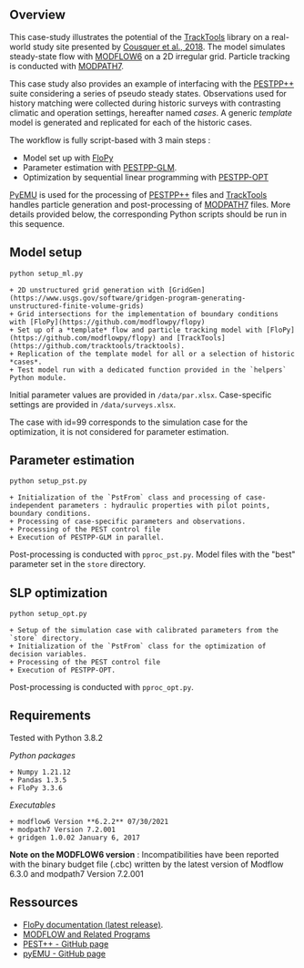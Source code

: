 Overview
-----------------------------------------------

This case-study illustrates the potential of the [TrackTools](https://github.com/tracktools/tracktools) library on a real-world study site presented by [Cousquer et al., 2018](https://doi.org/10.1016/j.jhydrol.2018.01.043). The model simulates steady-state flow with [MODFLOW6](https://www.usgs.gov/software/modflow-6-usgs-modular-hydrologic-model) on a 2D irregular grid. Particle tracking is conducted with [MODPATH7](https://pubs.er.usgs.gov/publication/ofr20161086). 

This case study also provides an example of interfacing with the [PESTPP++](https://github.com/usgs/pestpp/) suite considering a series of pseudo steady states. Observations used for history matching were collected during historic surveys with contrasting climatic and operation settings, hereafter named *cases*. A generic *template* model is generated and replicated for each of the historic cases.

The workflow is fully script-based with 3 main steps :  
- Model set up with [FloPy](https://github.com/modflowpy/flopy)
- Parameter estimation with [PESTPP-GLM](https://github.com/usgs/pestpp/).
- Optimization by sequential linear programming with [PESTPP-OPT](https://github.com/usgs/pestpp/)


[PyEMU](https://github.com/pypest/pyemu) is used for the processing of [PESTPP++](https://github.com/usgs/pestpp/) files and [TrackTools](https://github.com/tracktools/tracktools) handles particle generation and post-processing of [MODPATH7](https://pubs.er.usgs.gov/publication/ofr20161086) files.   More details provided below, the corresponding Python scripts should be run in this sequence.


Model setup
-----------------------------------------------

```sh
python setup_ml.py
```
    + 2D unstructured grid generation with [GridGen](https://www.usgs.gov/software/gridgen-program-generating-unstructured-finite-volume-grids)
    + Grid intersections for the implementation of boundary conditions with [FloPy](https://github.com/modflowpy/flopy)
    + Set up of a *template* flow and particle tracking model with [FloPy](https://github.com/modflowpy/flopy) and [TrackTools](https://github.com/tracktools/tracktools). 
    + Replication of the template model for all or a selection of historic *cases*.
    + Test model run with a dedicated function provided in the `helpers` Python module.

Initial parameter values are provided in `/data/par.xlsx`. Case-specific settings are provided in `/data/surveys.xlsx`. 

The case with id=99 corresponds to the simulation case for the optimization, it is not considered for parameter estimation.


Parameter estimation
-----------------------------------------------

```sh
python setup_pst.py
```
    + Initialization of the `PstFrom` class and processing of case-independent parameters : hydraulic properties with pilot points, boundary conditions.
    + Processing of case-specific parameters and observations.
    + Processing of the PEST control file
    + Execution of PESTPP-GLM in parallel.

Post-processing is conducted with `pproc_pst.py`. Model files with the "best" parameter set in the `store` directory.


SLP optimization
-----------------------------------------------

```sh
python setup_opt.py
```

    + Setup of the simulation case with calibrated parameters from the `store` directory.
    + Initialization of the `PstFrom` class for the optimization of decision variables.
    + Processing of the PEST control file 
    + Execution of PESTPP-OPT.

Post-processing is conducted with `pproc_opt.py`.

Requirements
-----------------------------------------------

Tested with Python 3.8.2

*Python packages*

    + Numpy 1.21.12
    + Pandas 1.3.5
    + FloPy 3.3.6


*Executables*

    + modflow6 Version **6.2.2** 07/30/2021
    + modpath7 Version 7.2.001
    + gridgen 1.0.02 January 6, 2017

**Note on the MODFLOW6 version** : Incompatibilities have been reported with the binary budget file (.cbc) written by the latest version of Modflow 6.3.0 and modpath7 Version 7.2.001

Ressources
-----------------------------------------------

+ [FloPy documentation (latest release)](https://flopy.readthedocs.io).
+ [MODFLOW and Related Programs](https://water.usgs.gov/ogw/modflow/)
+ [PEST++ - GitHub page](https://github.com/usgs/pestpp)
+ [pyEMU - GitHub page](https://github.com/pypest/pyemu)
